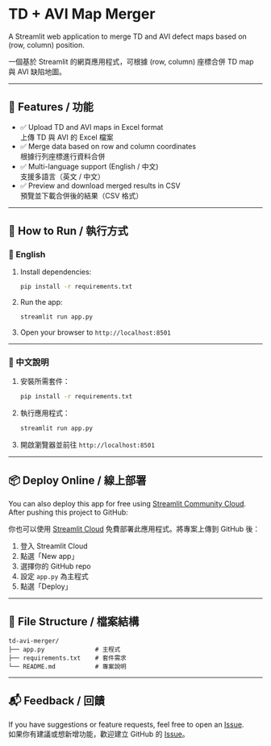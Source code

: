 # TD + AVI Map Merger

A Streamlit web application to merge TD and AVI defect maps based on (row, column) position.

一個基於 Streamlit 的網頁應用程式，可根據 (row, column) 座標合併 TD map 與 AVI 缺陷地圖。

---

## 🌟 Features / 功能

- ✅ Upload TD and AVI maps in Excel format  
  上傳 TD 與 AVI 的 Excel 檔案  
- ✅ Merge data based on row and column coordinates  
  根據行列座標進行資料合併  
- ✅ Multi-language support (English / 中文)  
  支援多語言（英文 / 中文）  
- ✅ Preview and download merged results in CSV  
  預覽並下載合併後的結果（CSV 格式）

---

## 🚀 How to Run / 執行方式

### 🔹 English

1. Install dependencies:

   ```bash
   pip install -r requirements.txt
   ```

2. Run the app:

   ```bash
   streamlit run app.py
   ```

3. Open your browser to `http://localhost:8501`

---

### 🔹 中文說明

1. 安裝所需套件：

   ```bash
   pip install -r requirements.txt
   ```

2. 執行應用程式：

   ```bash
   streamlit run app.py
   ```

3. 開啟瀏覽器並前往 `http://localhost:8501`

---

## 📦 Deploy Online / 線上部署

You can also deploy this app for free using [Streamlit Community Cloud](https://streamlit.io/cloud). After pushing this project to GitHub:

你也可以使用 [Streamlit Cloud](https://streamlit.io/cloud) 免費部署此應用程式。將專案上傳到 GitHub 後：

1. 登入 Streamlit Cloud
2. 點選「New app」
3. 選擇你的 GitHub repo
4. 設定 `app.py` 為主程式
5. 點選「Deploy」

---

## 📂 File Structure / 檔案結構

```
td-avi-merger/
├── app.py              # 主程式
├── requirements.txt    # 套件需求
└── README.md           # 專案說明
```

---

## 📬 Feedback / 回饋

If you have suggestions or feature requests, feel free to open an [Issue](https://github.com/your-repo/issues).  
如果你有建議或想新增功能，歡迎建立 GitHub 的 [Issue](https://github.com/your-repo/issues)。
